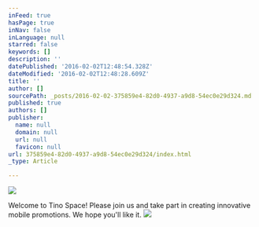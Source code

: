 ```yaml
---
inFeed: true
hasPage: true
inNav: false
inLanguage: null
starred: false
keywords: []
description: ''
datePublished: '2016-02-02T12:48:54.328Z'
dateModified: '2016-02-02T12:48:28.609Z'
title: ''
author: []
sourcePath: _posts/2016-02-02-375859e4-82d0-4937-a9d8-54ec0e29d324.md
published: true
authors: []
publisher:
  name: null
  domain: null
  url: null
  favicon: null
url: 375859e4-82d0-4937-a9d8-54ec0e29d324/index.html
_type: Article

---
```

![](https://the-grid-user-content.s3-us-west-2.amazonaws.com/3d943c50-6043-4aa4-8bee-f6f55d2e1e7b.png)

Welcome to Tino Space!  Please join us and take part in creating innovative mobile promotions. We hope you'll like it.
![](https://the-grid-user-content.s3-us-west-2.amazonaws.com/249232c1-23eb-4d06-ba2e-c5525758d2b9.png)